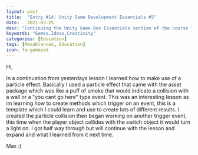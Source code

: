 ```yaml
---
layout: post
title:  "Entry #14: Unity Game Development Essentials #5"
date:   2021-03-25
desc: "Continuing the Unity Game Dev Essentials section of the course "
keywords: "Games,Ideas,Creativity"
categories: [Education]
tags: [Maxablancas, Education]
icon: fa-gamepad
---
```



Hi,

In a continuation from yesterdays lesson I learned how to make use of a particle effect. Basically I used a particle effect that came with the asset package which was like a puff of smoke that would indicate a collision with a wall or a "you cant go here" type event. This was an interesting lesson as im learning how to create methods which trigger on an event, this is a template which I could learn and use to create lots of different results. I created the particle collision then began working on another trigger event, this time when the player object collides with the switch object it would turn a light on. I got half way through but will continue with the lesson and expand and what I learned from it next time. 

Max :)  
